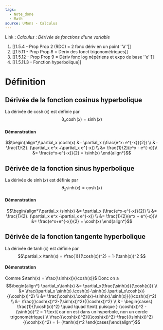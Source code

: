 ```yaml
---
tags:
  - Note_done
  - Math
source: UMons - Calculus
---
```


Link :
_Calculus : Dérivée de fonctions d'une variable_
1. [[1.5.4 - Prop Prop 2 (RDC) = 2 fonc dériv en un point ''a'']]
1. [[1.5.11 - Prop Prop 8 = Dériv des fonct trigonométriques]]
2. [[1.5.12 - Prop Prop 9 = Dériv fonc log népériens et expo de base ''e'']]
3. [[1.5.11.3 - Fonction hyperbolique]]

# Définition
## Dérivée de la fonction cosinus hyperbolique
La dérivée de $\cosh(x)$ est définie par $$\partial_x \cosh(x) = \sinh(x)$$

#### Démonstration
$$\begin{align*}\partial_x \cosh(x) &= \partial_x (\frac{e^x+e^{-x}}{2}) \\ &= \frac{1}{2}. (\partial_x e^x +\partial_x e^{-x}) \\ &= \frac{1}{2}(e^x - e^{-x})\\ &= \frac{e^x-e^{-x}}{2} = \sinh(x) \end{align*}$$

## Dérivée de la fonction sinus hyperbolique 
La dérivée de $\sinh(x)$ est définie par $$\partial_x \sinh(x) = \cosh(x)$$

#### Démonstration 
$$\begin{align*}\partial_x \sinh(x) &= \partial_x (\frac{e^x-e^{-x}}{2}) \\ &= \frac{1}{2}. (\partial_x e^x -\partial_x e^{-x}) \\ &= \frac{1}{2}(e^x + e^{-x})\\ &= \frac{e^x+e^{-x}}{2} = \cosh(x) \end{align*}$$

## Dérivée de la fonction tangente hyperbolique
La dérivée de $\tanh(x)$ est définie par $$\partial_x \tanh(x) = \frac{1}{(\cosh(x))^2} = 1-(\tanh(x))^2 $$
#### Démonstration
Comme $\tanh(x) = \frac{\sinh(x)}{\cosh(x)}$ 
Donc on a $$\begin{align*} \partial_x\tanh(x) &= \partial_x(\frac{\sinh(x)}{\cosh(x)}) \\ &= \frac{\partial_x \sinh(x).\cosh(x)-\sinh(x).\partial_x\cosh(x)}{(\cosh(x))^2} \\ &=  \frac{\cosh(x).\cosh(x)-\sinh(x).\sinh(x)}{(\cosh(x))^2} \\ &= \frac{(\cosh(x))^2-(\sinh(x))^2}{(\cosh(x))^2}  \\ &= \begin{cases} \frac{1}{(\cosh(x))^2} \quad \quad \text{ puisque } (\cosh(x))^2 - (\sinh(x))^2 = 1 \text{ car on est dans un hyperbole, non un cercle trigonométrique} \\ \frac{(\cosh(x))^2}{(\cosh(x))^2}-\frac{(\sinh(x))^2}{(\cosh(x))^2} = 1- (\tanh(x))^2 \end{cases}\end{align*}$$
